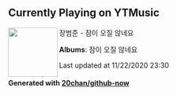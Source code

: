 ## Currently Playing on YTMusic

[<img align="left" width="100" src="https://lh3.googleusercontent.com/k38JTO1hclNHd07Bxy3f57b3EhAljriWLkEwhY9PcOdZt8FVqMvafN9A_IoJYyqwUlLtPJKg-nzixFqu">](https://music.youtube.com/channel/UCvolP1xNN2maB52Tb1PkXzg)

장범준 - 잠이 오질 않네요

**Albums**: 잠이 오질 않네요

Last updated at 11/22/2020 23:30

#### Generated with [20chan/github-now](https://github.com/20chan/github-now)


<!--
**20chan/20chan** is a ✨ _special_ ✨ repository because its `README.md` (this file) appears on your GitHub profile.

Here are some ideas to get you started:

- 🔭 I’m currently working on ...
- 🌱 I’m currently learning ...
- 👯 I’m looking to collaborate on ...
- 🤔 I’m looking for help with ...
- 💬 Ask me about ...
- 📫 How to reach me: ...
- 😄 Pronouns: ...
- ⚡ Fun fact: ...
-->

